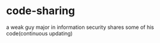 # code-sharing
a weak guy major in information security shares some of his code(continuous updating)

